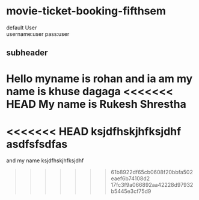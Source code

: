# movie-ticket-booking-fifthsem


default User    
username:user
pass:user

## subheader
Hello
myname is rohan and ia am
my name is khuse
dagaga
<<<<<<< HEAD
My name is Rukesh Shrestha
=======
<<<<<<< HEAD
ksjdfhskjhfksjdhf
asdfsfsdfas
=======
and my name 
ksjdfhskjhfksjdhf
>>>>>>> 61b8922df65cb0608f20bbfa502eaef6b74108d2
>>>>>>> 17fc3f9a066892aa42228d97932b5445e3cf75d9
